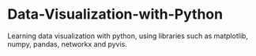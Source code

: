 # Data-Visualization-with-Python

Learning data visualization with python, using libraries such as matplotlib, numpy, pandas, networkx and pyvis.
